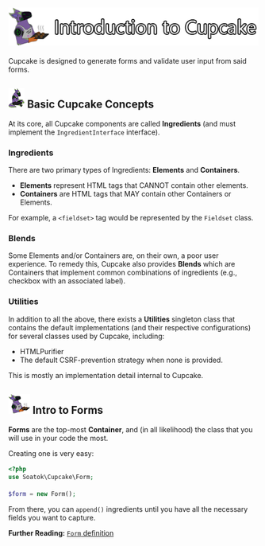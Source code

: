 ## ![Introduction to Cupcake](headers/01-intro-header.png)

Cupcake is designed to generate forms and validate user input from said forms.

## ![(Neophyte Sitting)](Neophyte/Sitting-40px.png) Basic Cupcake Concepts

At its core, all Cupcake components are called **Ingredients** (and must implement
the `IngredientInterface` interface).

### Ingredients

There are two primary types of Ingredients: **Elements** and **Containers**.

* **Elements** represent HTML tags that CANNOT contain other elements.
* **Containers** are HTML tags that MAY contain other Containers or Elements.

For example, a `<fieldset>` tag would be represented by the `Fieldset` class.

### Blends

Some Elements and/or Containers are, on their own, a poor user experience.
To remedy this, Cupcake also provides **Blends** which are Containers that 
implement common combinations of ingredients (e.g., checkbox with an 
associated label).

### Utilities

In addition to all the above, there exists a **Utilities** singleton class
that contains the default implementations (and their respective
configurations) for several classes used by Cupcake, including:

* HTMLPurifier
* The default CSRF-prevention strategy when none is provided.

This is mostly an implementation detail internal to Cupcake.

## ![(Neophyte Cooking)](Neophyte/Cooking-40px.png) Intro to Forms

**Forms** are the top-most **Container**, and (in all likelihood) the class
that you will use in your code the most.

Creating one is very easy:

```php
<?php
use Soatok\Cupcake\Form;

$form = new Form();
```

From there, you can `append()` ingredients until you have all the necessary
fields you want to capture.

**Further Reading:** [`Form` definition](Baked-In/Form.md)

